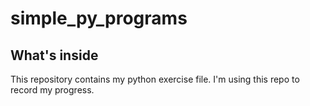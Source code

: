 # simple_py_programs
## What's inside
This repository contains my python exercise file. I'm using this repo to record my progress.
